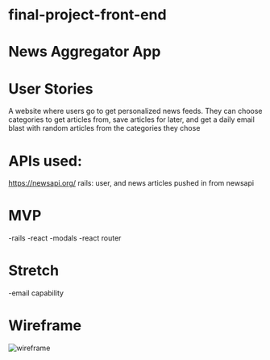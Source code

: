 # final-project-front-end

# News Aggregator App

# User Stories

A website where users go to get personalized news feeds. They can choose categories to get articles from, save articles for later, and get a daily email blast with random articles from the categories they chose

# APIs used:

https://newsapi.org/
rails: user, and news articles pushed in from newsapi

# MVP

-rails
-react
-modals
-react router

# Stretch

-email capability

# Wireframe

![wireframe]('./wireframe.jpg.png')
